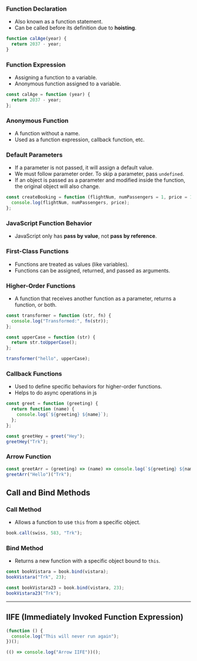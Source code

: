 ### Function Declaration

- Also known as a function statement.
- Can be called before its definition due to **hoisting**.

```javascript
function calAge(year) {
  return 2037 - year;
}
```

### Function Expression

- Assigning a function to a variable.
- Anonymous function assigned to a variable.

```javascript
const calAge = function (year) {
  return 2037 - year;
};
```

### Anonymous Function

- A function without a name.
- Used as a function expression, callback function, etc.

### Default Parameters

- If a parameter is not passed, it will assign a default value.
- We must follow parameter order. To skip a parameter, pass `undefined`.
- If an object is passed as a parameter and modified inside the function, the original object will also change.

```javascript
const createBooking = function (flightNum, numPassengers = 1, price = 199) {
  console.log(flightNum, numPassengers, price);
};
```

### JavaScript Function Behavior

- JavaScript only has **pass by value**, not **pass by reference**.

### First-Class Functions

- Functions are treated as values (like variables).
- Functions can be assigned, returned, and passed as arguments.

### Higher-Order Functions

- A function that receives another function as a parameter, returns a function, or both.

```javascript
const transformer = function (str, fn) {
  console.log("Transformed:", fn(str));
};

const upperCase = function (str) {
  return str.toUpperCase();
};

transformer("hello", upperCase);
```

### Callback Functions

- Used to define specific behaviors for higher-order functions.
- Helps to do async operations in js

```javascript
const greet = function (greeting) {
  return function (name) {
    console.log(`${greeting} ${name}`);
  };
};

const greetHey = greet("Hey");
greetHey("Trk");
```

### Arrow Function

```javascript
const greetArr = (greeting) => (name) => console.log(`${greeting} ${name}`);
greetArr("Hello")("Trk");
```

## Call and Bind Methods

### Call Method

- Allows a function to use `this` from a specific object.

```javascript
book.call(swiss, 583, "Trk");
```

### Bind Method

- Returns a new function with a specific object bound to `this`.

```javascript
const bookVistara = book.bind(vistara);
bookVistara("Trk", 23);

const bookVistara23 = book.bind(vistara, 23);
bookVistara23("Trk");
```

---

## IIFE (Immediately Invoked Function Expression)

```javascript
(function () {
  console.log("This will never run again");
})();

(() => console.log("Arrow IIFE"))();
```
